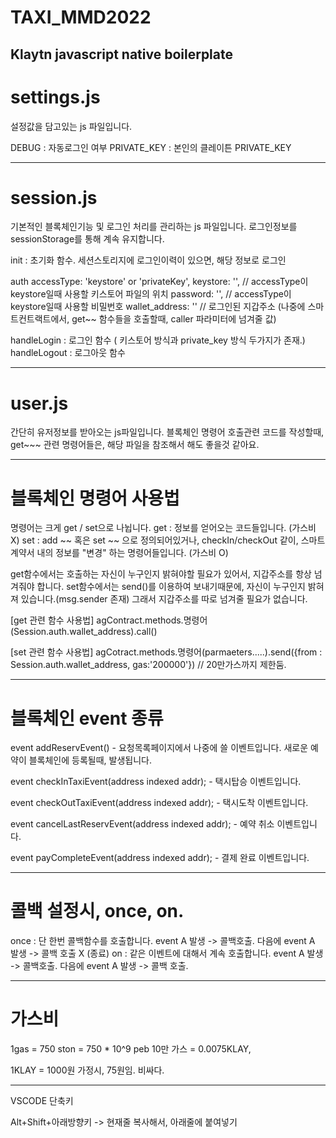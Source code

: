# TAXI_MMD2022
Klaytn javascript native boilerplate
-------------------------------------------------------------------
# settings.js
설정값을 담고있는 js 파일입니다.

DEBUG : 자동로그인 여부
PRIVATE_KEY : 본인의 클레이튼 PRIVATE_KEY

-------------------------------------------------------------------
# session.js
기본적인 블록체인기능 및 로그인 처리를 관리하는 js 파일입니다.
로그인정보를 sessionStorage를 통해 계속 유지합니다.

init : 초기화 함수. 세션스토리지에 로그인이력이 있으면, 해당 정보로 로그인

auth 
    accessType: 'keystore' or 'privateKey',
    keystore: '', // accessType이 keystore일때 사용할 키스토어 파일의 위치
    password: '', // accessType이 keystore일때 사용할 비밀번호
    wallet_address: '' // 로그인된 지갑주소 (나중에 스마트컨트랙트에서, get~~ 함수들을 호출할때, caller 파라미터에 넘겨줄 값)

handleLogin : 로그인 함수 ( 키스토어 방식과 private_key 방식 두가지가 존재.)
handleLogout : 로그아웃 함수

---------------------------------------------------------------------
# user.js
간단히 유저정보를 받아오는 js파일입니다.
블록체인 명령어 호출관련 코드를 작성할때, get~~~ 관련 명령어들은, 해당 파일을 참조해서 해도 좋을것 같아요.

-------------------------------------------------------------------------------------------------
# 블록체인 명령어 사용법

명령어는 크게 get / set으로 나뉩니다.
get : 정보를 얻어오는 코드들입니다. (가스비 X)
set : add ~~ 혹은 set ~~ 으로 정의되어있거나, checkIn/checkOut 같이, 스마트계약서 내의 정보를 "변경" 하는 명령어들입니다. (가스비 O)

get함수에서는 호출하는 자신이 누구인지 밝혀야할 필요가 있어서, 지갑주소를 항상 넘겨줘야 합니다.
set함수에서는 send()를 이용하여 보내기때문에, 자신이 누구인지 밝혀져 있습니다.(msg.sender 존재) 그래서 지갑주소를 따로 넘겨줄 필요가 없습니다.

[get 관련 함수 사용법]
agContract.methods.명령어(Session.auth.wallet_address).call()

[set 관련 함수 사용법]
agCotract.methods.명령어(parmaeters.....).send({from : Session.auth.wallet_address, gas:'200000'})  // 20만가스까지 제한둠.

--------------------------------------------------------------------------------------------------
# 블록체인 event 종류
event addReservEvent()
    - 요청목록페이지에서 나중에 쓸 이벤트입니다. 새로운 예약이 블록체인에 등록될때, 발생됩니다.

event checkInTaxiEvent(address indexed addr);
    - 택시탑승 이벤트입니다.

event checkOutTaxiEvent(address indexed addr);
    - 택시도착 이벤트입니다.

event cancelLastReservEvent(address indexed addr);
    - 예약 취소 이벤트입니다.

event payCompleteEvent(address indexed addr);
    - 결제 완료 이벤트입니다.

--------------------------------------------------------------------------------------------------
# 콜백 설정시, once, on.

once : 단 한번 콜백함수를 호출합니다. event A 발생 -> 콜백호출.   다음에 event A 발생 -> 콜백 호출 X (종료)
on : 같은 이벤트에 대해서 계속 호출합니다. event A 발생 -> 콜백호출.   다음에 event A 발생 -> 콜백 호출.

--------------------------------------------------------------------------------------
# 가스비
1gas = 750 ston = 750 * 10^9 peb
10만 가스 = 0.0075KLAY,

1KLAY = 1000원 가정시, 75원임. 비싸다.

--------------------------------------------------------------------
VSCODE 단축키

Alt+Shift+아래방향키 -> 현재줄 복사해서, 아래줄에 붙여넣기